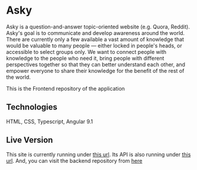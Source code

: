 # Asky
Asky is a question-and-answer topic-oriented website (e.g. Quora, Reddit). Asky's goal is to communicate and develop awareness around the world. There are currently only a few available a vast amount of knowledge that would be valuable to many people — either locked in people's heads, or accessible to select groups only. We want to connect people with knowledge to the people who need it, bring people with different perspectives together so that they can better understand each other, and empower everyone to share their knowledge for the benefit of the rest of the world.

This is the Frontend repository of the application

## Technologies
HTML, CSS, Typescript, Angular 9.1

## Live Version
This site is currently running under [this url](https://www.asky.com). Its API is also running under [this url](https://api.asky.com). And, you can visit the backend repository from [here](https://github.com/Himato/Asky_Backend)
